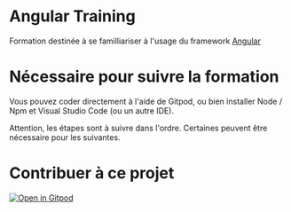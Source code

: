 # Angular Training
Formation destinée à se familliariser à l'usage du framework [Angular](https://angular.io/)

# Nécessaire pour suivre la formation

Vous pouvez coder directement à l'aide de Gitpod, ou bien installer Node / Npm et Visual Studio Code (ou un autre IDE).

Attention, les étapes sont à suivre dans l'ordre. Certaines peuvent être nécessaire pour les suivantes.

# Contribuer à ce projet

[![Open in Gitpod](https://gitpod.io/button/open-in-gitpod.svg)](https://gitpod.io/#https://github.com/yatho/angular-training)
